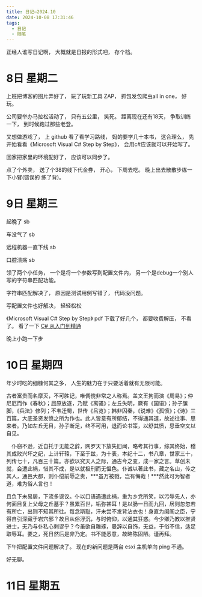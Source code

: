 ```yaml
---
title: 日记—2024.10
date: 2024-10-08 17:31:46
tags:
  - 日记
  - 随笔
---
```


正经人谁写日记啊， 大概就是日报的形式吧， 存个档。

# 8日 星期二

上班把博客的图片弄好了， 玩了玩新工具 ZAP， 抓包发包爬虫all in one， 好玩。

公司要举办马拉松活动了， 只有五公里， 笑死。 距离现在还有18天， 争取训练一下， 到时候跑过那些老登。

又想做游戏了， 上 github 看了看学习路线， 妈的要学几十本书， 这合理么， 先开始看看《Microsoft Visual C# Step by Step》， 会用c#应该就可以开始写了。


回家把家里的环境配好了， 应该可以同步了。

点了个外卖， 送了个38的线下代金券， 开心， 下周去吃。 晚上出去散散步练一下小臂(错误的 练了背)。

# 9日 星期三

起晚了 sb

车没气了 sb

远程机器一直下线 sb

口腔溃疡 sb

领了两个小任务， 一个是将一个参数写到配置文件内， 另一个是debug一个别人写的字符串匹配功能。

字符串匹配解决了， 原因是测试用例写错了， 代码没问题。

写配置文件也好解决， 轻轻松松

《Microsoft Visual C# Step by Step》 pdf 下载了好几个， 都要收费解压， 不看了。 看了一下 [C# 从入门到精通](https://www.bookstack.cn/read/shenjun-csharp)

晚上小跑一下步

# 10日 星期四

年少时吃的细糠何其之多， 人生的魅力在于只要活着就有无限可能。

古者富贵而名摩灭，不可胜记，唯倜傥非常之人称焉。盖文王拘而演《周易》；仲尼厄而作《春秋》；屈原放逐，乃赋《离骚》；左丘失明，厥有《国语》；孙子膑脚，《兵法》修列；不韦迁蜀，世传《吕览》；韩非囚秦，《说难》《孤愤》；《诗》三百篇，大底圣贤发愤之所为作也。此人皆意有所郁结，不得通其道，故述往事、思来者。乃如左丘无目，孙子断足，终不可用，退而论书策，以舒其愤，思垂空文以自见。　

　仆窃不逊，近自托于无能之辞，网罗天下放失旧闻，略考其行事，综其终始，稽其成败兴坏之纪，上计轩辕，下至于兹，为十表，本纪十二，书八章，世家三十，列传七十，凡百三十篇。亦欲以究天人之际，通古今之变，成一家之言。草创未就，会遭此祸，惜其不成，是以就极刑而无愠色。仆诚以著此书，藏之名山，传之其人，通邑大都，则仆偿前辱之责，***虽万被戮，岂有悔哉！***然此可为智者道，难为俗人言也！　

且负下未易居，下流多谤议。仆以口语遇遭此祸，重为乡党所笑，以污辱先人，亦何面目复上父母之丘墓乎？虽累百世，垢弥甚耳！是以肠一日而九回，居则忽忽若有所亡，出则不知其所往。每念斯耻，汗未尝不发背沾衣也！身直为闺阁之臣，宁得自引深藏于岩穴邪？故且从俗浮沉，与时俯仰，以通其狂惑。今少卿乃教以推贤进士，无乃与仆私心剌谬乎？今虽欲自雕琢，曼辞以自饰，无益，于俗不信，适足取辱耳。要之，死日然后是非乃定。书不能悉意，故略陈固陋。谨再拜。

下午把配置文件问题解决了。 现在的新问题是两台 esxi 主机单向 ping 不通。

好无聊。

# 11日 星期五

